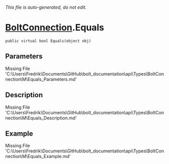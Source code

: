 *This file is auto-generated, do not edit.*

# [BoltConnection](Types/BoltConnection.md).Equals
`public virtual bool Equals(object obj)`
## Parameters
Missing File 'C:\Users\Fredrik\Documents\GitHub\bolt_documentation\api\Types\BoltConnection\M\Equals_Parameters.md'
## Description
Missing File 'C:\Users\Fredrik\Documents\GitHub\bolt_documentation\api\Types\BoltConnection\M\Equals_Description.md'
## Example
Missing File 'C:\Users\Fredrik\Documents\GitHub\bolt_documentation\api\Types\BoltConnection\M\Equals_Example.md'
